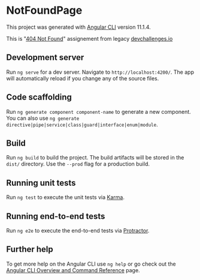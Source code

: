# NotFoundPage

This project was generated with [Angular CLI](https://github.com/angular/angular-cli) version 11.1.4.

This is "[404 Not Found]([https://devchallenges.io/challenges/wBunSb7FPrIepJZAg0sY](https://legacy.devchallenges.io/challenges/wBunSb7FPrIepJZAg0sY))" assignement from legacy [devchallenges.io](https://legacy.devchallenges.io/)

## Development server

Run `ng serve` for a dev server. Navigate to `http://localhost:4200/`. The app will automatically reload if you change any of the source files.

## Code scaffolding

Run `ng generate component component-name` to generate a new component. You can also use `ng generate directive|pipe|service|class|guard|interface|enum|module`.

## Build

Run `ng build` to build the project. The build artifacts will be stored in the `dist/` directory. Use the `--prod` flag for a production build.

## Running unit tests

Run `ng test` to execute the unit tests via [Karma](https://karma-runner.github.io).

## Running end-to-end tests

Run `ng e2e` to execute the end-to-end tests via [Protractor](http://www.protractortest.org/).

## Further help

To get more help on the Angular CLI use `ng help` or go check out the [Angular CLI Overview and Command Reference](https://angular.io/cli) page.
